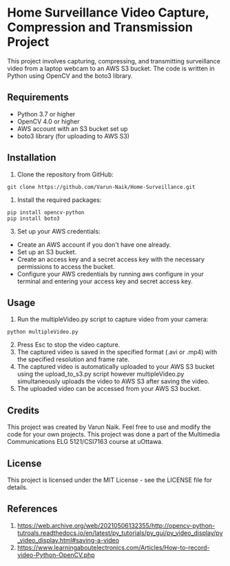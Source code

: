 # Home Surveillance Video Capture, Compression and Transmission Project
This project involves capturing, compressing, and transmitting surveillance video from a laptop webcam to an AWS S3 bucket. 
The code is written in Python using OpenCV and the boto3 library. 

## Requirements
* Python 3.7 or higher
* OpenCV 4.0 or higher
* AWS account with an S3 bucket set up
* boto3 library (for uploading to AWS S3)


## Installation

1. Clone the repository from GitHub:
```
git clone https://github.com/Varun-Naik/Home-Surveillance.git
```

1. Install the required packages:
```
pip install opencv-python
pip install boto3
```

3. Set up your AWS credentials:

- Create an AWS account if you don't have one already.
- Set up an S3 bucket.
- Create an access key and a secret access key with the necessary permissions to access the bucket.
- Configure your AWS credentials by running aws configure in your terminal and entering your access key and secret access key.


## Usage
1. Run the multipleVideo.py script to capture video from your camera:
````
python multipleVideo.py
````
2. Press Esc to stop the video capture.
3. The captured video is saved in the specified format (.avi or .mp4) with the specified resolution and frame rate.
4. The captured video is automatically uploaded to your AWS S3 bucket using the upload_to_s3.py script
however multipleVideo.py simultaneously uploads the video to AWS S3 after saving the video.
5. The uploaded video can be accessed from your AWS S3 bucket.

## Credits
This project was created by Varun Naik. Feel free to use and modify the code for your own projects.
This project was done a part of the Multimedia Communications ELG 5121/CSI7163 course at uOttawa.

## License
This project is licensed under the MIT License - see the LICENSE file for details.

## References
1. https://web.archive.org/web/20210506132355/http://opencv-python-tutroals.readthedocs.io/en/latest/py_tutorials/py_gui/py_video_display/py_video_display.html#saving-a-video
2. https://www.learningaboutelectronics.com/Articles/How-to-record-video-Python-OpenCV.php

